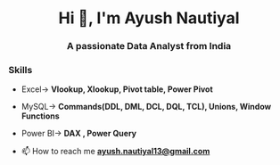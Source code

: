<h1 align="center">Hi 👋, I'm Ayush Nautiyal</h1>
<h3 align="center">A passionate Data Analyst from India</h3>

<h3 align="left">Skills</h3>

- Excel-> **Vlookup, Xlookup, Pivot table, Power Pivot**

- MySQL-> **Commands(DDL, DML, DCL, DQL, TCL), Unions, Window Functions**

- Power BI-> **DAX , Power Query**

- 📫 How to reach me **ayush.nautiyal13@gmail.com**

